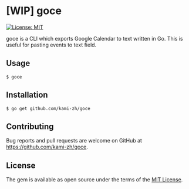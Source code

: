 # [WIP] goce

[![License: MIT](https://img.shields.io/badge/License-MIT-blue.svg)](https://opensource.org/licenses/MIT)

goce is a CLI which exports Google Calendar to text written in Go.
This is useful for pasting events to text field.

## Usage

```
$ goce
```

## Installation

```
$ go get github.com/kami-zh/goce
```

## Contributing

Bug reports and pull requests are welcome on GitHub at https://github.com/kami-zh/goce.

## License

The gem is available as open source under the terms of the [MIT License](http://opensource.org/licenses/MIT).
